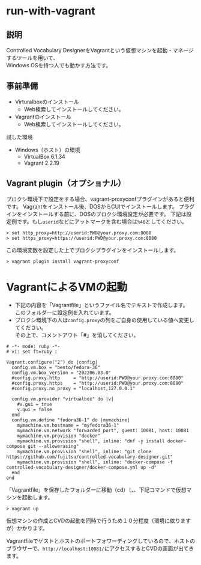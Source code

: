 # run-with-vagrant

## 説明
Controlled Vocabulary DesignerをVagrantという仮想マシンを起動・マネージするツールを用いて、  
Windows OSを持つ人でも動かす方法です。

## 事前準備
- Virturalboxのインストール  
  - Web検索してインストールしてください。
- Vagrantのインストール  
  - Web検索してインストールしてください。

試した環境
- Windows（ホスト）の環境
  - VirtualBox 6.1.34
  - Vagrant 2.2.19


## Vagrant plugin（オプショナル）
プロクシ環境下で設定をする場合、vagrant-proxyconfプラグインがあると便利です。
Vagrantをインストール後、DOSからCUIでインストールします。
プラグインをインストールする前に、DOSのプロクシ環境設定が必要です。
下記は設定例です。もし```userid```などにアットマークを含む場合は```%40```としてください。
```
> set http_proxy=http://userid:PWD@your.proxy.com:8080
> set https_proxy=https://userid:PWD@your.proxy.com:8080
```
この環境変数を設定した上でプロクシプラグインをインストールします。
```
> vagrant plugin install vagrant-proxyconf
```


# VagrantによるVMの起動
- 下記の内容を「Vagrantfile」というファイル名でテキストで作成します。  
  このフォルダ―に設定例を入れています。
-  プロクシ環境下の人は```config.proxy```の列をご自身の使用している値へ変更してください。  
  その上で、コメントアウト「#」を消してください。
```
# -*- mode: ruby -*-
# vi: set ft=ruby :

Vagrant.configure("2") do |config|
  config.vm.box = "bento/fedora-36" 
  config.vm.box_version = "202206.03.0"
  #config.proxy.http     = "http://userid:PWD@your.proxy.com:8080"
  #config.proxy.https    = "http://userid:PWD@your.proxy.com:8080"
  #config.proxy.no_proxy = "localhost,127.0.0.1"
  
  config.vm.provider "virtualbox" do |v|
    #v.gui = true
    v.gui = false
  end
  config.vm.define "fedora36-1" do |mymachine|
    mymachine.vm.hostname = "myfedora36-1"
    mymachine.vm.network "forwarded_port", guest: 10081, host: 10081 
    mymachine.vm.provision "docker"  
    mymachine.vm.provision "shell", inline: "dnf -y install docker-compose git --allowerasing"
    mymachine.vm.provision "shell", inline: "git clone https://github.com/fujitsu/controlled-vocabulary-designer.git"
    mymachine.vm.provision "shell", inline: "docker-compose -f controlled-vocabulary-designer/docker-compose.yml up -d"
  end
end
```

「Vagrantfile」を保存したフォルダーに移動（cd）し、下記コマンドで仮想マシンを起動します。
```
> vagrant up
```
仮想マシンの作成とCVDの起動を同時で行うため１０分程度（環境に依りますが）かかります。

Vagrantfileでゲストとホストのポートフォワーディングしているので、ホストのブラウザーで、```http://localhost:10081/```にアクセスするとCVDの画面が出てきます。  

